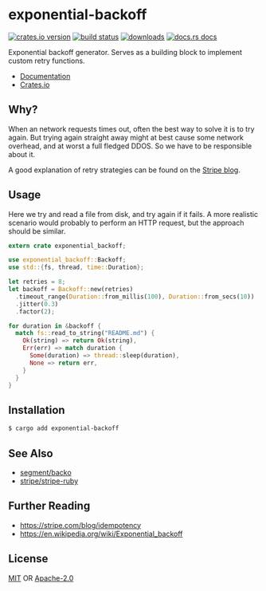 # exponential-backoff
[![crates.io version][1]][2] [![build status][3]][4]
[![downloads][5]][6] [![docs.rs docs][7]][8]

Exponential backoff generator. Serves as a building block to implement custom
retry functions.

- [Documentation][8]
- [Crates.io][2]

## Why?
When an network requests times out, often the best way to solve it is to try
again. But trying again straight away might at best cause some network overhead,
and at worst a full fledged DDOS. So we have to be responsible about it.

A good explanation of retry strategies can be found on the [Stripe
blog](https://stripe.com/blog/idempotency).

## Usage
Here we try and read a file from disk, and try again if it fails. A more
realistic scenario would probably to perform an HTTP request, but the approach
should be similar.

```rust
extern crate exponential_backoff;

use exponential_backoff::Backoff;
use std::{fs, thread, time::Duration};

let retries = 8;
let backoff = Backoff::new(retries)
  .timeout_range(Duration::from_millis(100), Duration::from_secs(10))
  .jitter(0.3)
  .factor(2);

for duration in &backoff {
  match fs::read_to_string("README.md") {
    Ok(string) => return Ok(string),
    Err(err) => match duration {
      Some(duration) => thread::sleep(duration),
      None => return err,
    }
  }
}
```

## Installation
```sh
$ cargo add exponential-backoff
```

## See Also
- [segment/backo](https://github.com/segmentio/backo)
- [stripe/stripe-ruby](https://github.com/stripe/stripe-ruby/blob/1bb9ac48b916b1c60591795cdb7ba6d18495e82d/lib/stripe/stripe_client.rb#L78-L92)

## Further Reading
- https://stripe.com/blog/idempotency
- https://en.wikipedia.org/wiki/Exponential_backoff

## License
[MIT](./LICENSE-MIT) OR [Apache-2.0](./LICENSE-APACHE)

[1]: https://img.shields.io/crates/v/exponential-backoff.svg?style=flat-square
[2]: https://crates.io/crates/exponential-backoff
[3]: https://img.shields.io/travis/yoshuawuyts/exponential-backoff.svg?style=flat-square
[4]: https://travis-ci.org/yoshuawuyts/exponential-backoff
[5]: https://img.shields.io/crates/d/exponential-backoff.svg?style=flat-square
[6]: https://crates.io/crates/exponential-backoff
[7]: https://docs.rs/exponential-backoff/badge.svg
[8]: https://docs.rs/exponential-backoff
